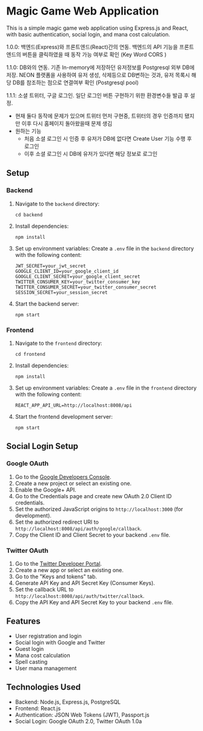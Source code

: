 # Magic Game Web Application

This is a simple magic game web application using Express.js and React, with basic authentication, social login, and mana cost calculation.

1.0.0: 백엔드(Express)와 프론트엔드(React)간의 연동. 백엔드의 API 기능을 프론트엔드의 버튼을 클릭하였을 때 동작 가능 여부로 확인 (Key Word CORS )

1.1.0: DB와의 연동. 기존 In-memory에 저장하던 유저정보를 Postgresql 외부 DB에 저장. NEON 플랫폼을 사용하여 유저 생성, 삭제등으로 DB변하는 것과, 유저 목록시 해당 DB를 참조하는 점으로 연결여부 확인 (Postgresql pool)

1.1.1: 소셜 트위터, 구글 로그인. 일단 로그인 버튼 구현하기 위한 환경변수들 발급 후 설정.
   - 현재 둘다 동작에 문제가 있으며 트위터 먼저 구현중, 트위터의 경우 인증까지 됐지만 이후 다시 홈페이지 돌아왔을때 문제 생김
   - 원하는 기능
      -  처음 소셜 로그인 시 인증 후 유저가 DB에 없다면 Create User 기능 수행 후 로그인
      -  이후 소셜 로그인 시 DB에 유저가 있다면 해당 정보로 로그인
## Setup

### Backend

1. Navigate to the `backend` directory:
   ```
   cd backend
   ```

2. Install dependencies:
   ```
   npm install
   ```

3. Set up environment variables:
   Create a `.env` file in the `backend` directory with the following content:
   ```
   JWT_SECRET=your_jwt_secret
   GOOGLE_CLIENT_ID=your_google_client_id
   GOOGLE_CLIENT_SECRET=your_google_client_secret
   TWITTER_CONSUMER_KEY=your_twitter_consumer_key
   TWITTER_CONSUMER_SECRET=your_twitter_consumer_secret
   SESSION_SECRET=your_session_secret
   ```

4. Start the backend server:
   ```
   npm start
   ```

### Frontend

1. Navigate to the `frontend` directory:
   ```
   cd frontend
   ```

2. Install dependencies:
   ```
   npm install
   ```

3. Set up environment variables:
   Create a `.env` file in the `frontend` directory with the following content:
   ```
   REACT_APP_API_URL=http://localhost:8008/api
   ```

4. Start the frontend development server:
   ```
   npm start
   ```

## Social Login Setup

### Google OAuth

1. Go to the [Google Developers Console](https://console.developers.google.com/).
2. Create a new project or select an existing one.
3. Enable the Google+ API.
4. Go to the Credentials page and create new OAuth 2.0 Client ID credentials.
5. Set the authorized JavaScript origins to `http://localhost:3000` (for development).
6. Set the authorized redirect URI to `http://localhost:8008/api/auth/google/callback`.
7. Copy the Client ID and Client Secret to your backend `.env` file.

### Twitter OAuth

1. Go to the [Twitter Developer Portal](https://developer.twitter.com/en/portal/dashboard).
2. Create a new app or select an existing one.
3. Go to the "Keys and tokens" tab.
4. Generate API Key and API Secret Key (Consumer Keys).
5. Set the callback URL to `http://localhost:8008/api/auth/twitter/callback`.
6. Copy the API Key and API Secret Key to your backend `.env` file.

## Features

- User registration and login
- Social login with Google and Twitter
- Guest login
- Mana cost calculation
- Spell casting
- User mana management

## Technologies Used

- Backend: Node.js, Express.js, PostgreSQL
- Frontend: React.js
- Authentication: JSON Web Tokens (JWT), Passport.js
- Social Login: Google OAuth 2.0, Twitter OAuth 1.0a
